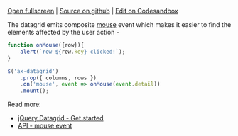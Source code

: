 
[Open fullscreen](/events/) | [Source on github](https://github.com/activewidgets/jquery/tree/master/examples/events) | [Edit on Codesandbox](https://codesandbox.io/s/github/activewidgets/jquery/tree/master/examples/events)

The datagrid emits composite [mouse](https://activewidgets.com/api/datagrid/mouse-event/) event 
which makes it easier to find the elements affected by the user action -

```js
function onMouse({row}){
    alert(`row ${row.key} clicked!`);
}

$('ax-datagrid')
    .prop({ columns, rows })
    .on('mouse', event => onMouse(event.detail))
    .mount();
```

Read more:

- [jQuery Datagrid - Get started](https://activewidgets.com/guide/env/jquery/#user-events)
- [API - mouse event](https://activewidgets.com/api/datagrid/mouse-event/)